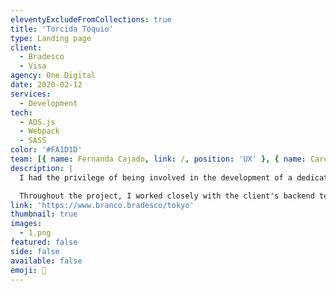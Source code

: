 ```yaml
---
eleventyExcludeFromCollections: true
title: 'Torcida Tóquio'
type: Landing page
client:
  - Bradesco
  - Visa
agency: One Digital
date: 2020-02-12
services:
  - Development
tech:
  - AOS.js
  - Webpack
  - SASS
color: '#FA1D1D'
team: [{ name: Fernanda Cajado, link: /, position: 'UX' }, { name: Caroline Silva, link: /, position: 'UI' }]
description: |
  I had the privilege of being involved in the development of a dedicated landing page for Bradesco, specifically designed to promote an action-focused campaign associated with the Tokyo 2020 Olympics. The landing page seamlessly integrated various sections that connected with the client's backend team. This allowed users to easily track the number of coupons generated based on their expenses with Bradesco credit cards, providing them with the exciting opportunity to participate in a raffle and potentially win shopping vouchers. To ensure a cohesive user experience, I utilized my front-end expertise to create a visually appealing and responsive design that perfectly aligned with the client's brand guidelines.

  Throughout the project, I worked closely with the client's backend team, fostering a collaborative environment that facilitated a smooth integration process and effective data tracking. By implementing advanced analytics tools, we were able to closely monitor user engagement and measure the campaign's performance. However, despite our efforts and dedication, the promotion unfortunately had to be suspended due to the outbreak of the Covid-19 pandemic. Although this was a setback, I remain proud of the work we accomplished and the seamless landing page we developed. The campaign may be revisited and adapted in the future, and I look forward to the opportunity to continue contributing to impactful projects like this.
link: 'https://www.branco.bradesco/tokyo'
thumbnail: true
images:
  - 1.png
featured: false
side: false
available: false
emoji: 🏅
---
```

